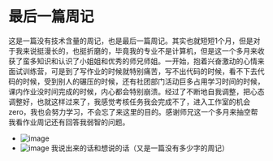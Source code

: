 # 最后一篇周记
这是一篇没有技术含量的周记，也是最后一篇周记。其实也就短短1个月，但是对于我来说挺漫长的，也挺折磨的，毕竟我的专业不是计算机，但是这一个多月来收获了蛮多知识和认识了小姐姐和优秀的师兄师姐。一开始，抱着兴奋激动的心情来面试训练营，可是到了写作业的时候就特别痛苦，写不出代码的时候，看不下去代码的时候，受到别人的碾压的时候，还有社团部门活动巨多占用学习时间的时候，课内作业没时间完成的时候，内心都会特别崩溃。经过了不断地自我调整，把心态调整好，也就这样过来了，我感觉考核任务我会完成不了，进入工作室的机会zero，我也会努力学习，不会忘了来这里的目的。感谢师兄这一个多月来抽空帮我看作业周记还有回答我弱智的问题。
- ![image](https://note.youdao.com/yws/public/resource/dc4382faa8fd3350aab8eb3a0882f6fd/xmlnote/28CE2386AC6E4EAA89509D36AC4E41A8/898)
- ![image](https://note.youdao.com/yws/public/resource/dc4382faa8fd3350aab8eb3a0882f6fd/xmlnote/F9982AB55CA34A00ACC40CC460D0E63F/896)
我说出来的话和想说的话（又是一篇没有多少字的周记）